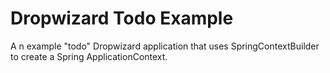 # Dropwizard Todo Example
A
n example "todo" Dropwizard application that uses SpringContextBuilder to create a Spring ApplicationContext.
